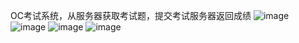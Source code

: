 OC考试系统，从服务器获取考试题，提交考试服务器返回成绩
![image](https://github.com/BigZhanghan/XMTest/blob/master/XMTest/ScreenShoot/IMG_0552.PNG)
![image](https://github.com/BigZhanghan/XMTest/blob/master/XMTest/ScreenShoot/IMG_0555.PNG)
![image](https://github.com/BigZhanghan/XMTest/blob/master/XMTest/ScreenShoot/IMG_E0554.JPG)
![image](https://github.com/BigZhanghan/XMTest/blob/master/XMTest/ScreenShoot/IMG_0553.PNG)

